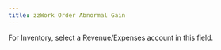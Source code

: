 ```yaml
---
title: zzWork Order Abnormal Gain
---
```



For Inventory, select a Revenue/Expenses account in this field.
